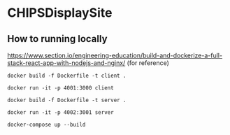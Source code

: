 # CHIPSDisplaySite

## How to running locally
https://www.section.io/engineering-education/build-and-dockerize-a-full-stack-react-app-with-nodejs-and-nginx/ (for reference)

`docker build -f Dockerfile -t client .`

`docker run -it -p 4001:3000 client`

`docker build -f Dockerfile -t server .`

`docker run -it -p 4002:3001 server`

`docker-compose up --build`
